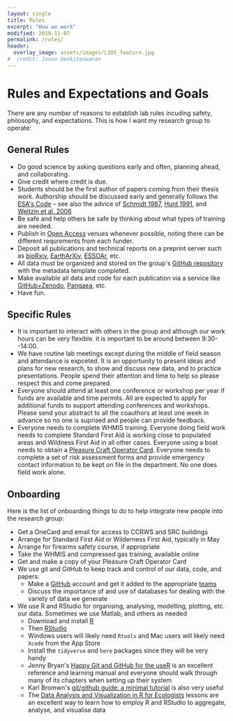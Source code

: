 ```yaml
---
layout: single
title: Rules
excerpt: "How we work"
modified: 2019-11-07
permalink: /rules/
header:
  overlay_image: assets/images/L305_feature.jpg
#  credit: Jason Venkiteswaran
---
```


# Rules and Expectations and Goals

There are any number of reasons to establish lab rules incuding safety, philosophy, and expectations. This is how I want my research group to operate:

## General Rules

* Do good science by asking questions early and often, planning ahead, and collaborating.
* Give credit where credit is due.
* Students should be the first author of papers coming from their thesis work. Authorship should be discussed early and generally follows the [ESA's Code](https://www.esa.org/about/code-of-ethics/) – see also the advice of [Schmidt 1987](https://www.jstor.org/stable/20166549), [Hunt 1991](https://10.1038/352187a0), and [Weltzin et al. 2006](https://doi.org/10.1890/1540-9295(2006)4[435:AIEAAA]2.0.CO;2)
* Be safe and help others be safe by thinking about what types of training are needed.
* Publish in [Open Access](http://www.carl-abrc.ca/advancing-research/scholarly-communication/open-access/) venues whenever possible, noting there can be different requrements from each funder.
* Deposit all publications and technical reports on a preprint server such as [bioRxiv](https://www.biorxiv.org/), [EarthArXiv](https://eartharxiv.org/), [ESSOAr](https://www.essoar.org/), etc.
* All data must be organized and stored on the group's [GitHub repository](https://github.com/biogeochem) with the metadata template completed.
* Make available all data and code for each publication via a service like [GitHub+Zenodo](https://guides.github.com/activities/citable-code/), [Pangaea](https://pangaea.de/), etc.
* Have fun.

## Specific Rules

* It is important to interact with others in the group and although our work hours can be very flexible. it is important to be around between 9:30--14:00.
* We have routine lab meetings except during the middle of field season and attendance is expceted. It is an opportunity to present ideas and plans for new research, to show and discuss new data, and to practice presentations. People spend their attention and time to help so please respect this and come prepared.
* Everyone should attend at least one conference or workshop per year if funds are available and time permits. All are expected to apply for additional funds to support attending conferences and workshops. Please send your abstract to all the coauthors at least one week in advance so no one is suprised and people can provide feedback.
* Everyone needs to complete WHMIS training. Everyone doing field work needs to complete Standard First Aid is working close to populated areas and Wildness First Aid in all other cases. Everyone using a boat needs to obtain a [Pleasure Craft Operator Card](https://www.tc.gc.ca/eng/marinesafety/debs-obs-paperwork-paperwork_operator-360.htm). Everyone needs to complete a set of risk assessment forms and provide emergency contact information to be kept on file in the department. No one does field work alone.

## Onboarding

Here is the list of onboarding things to do to help integrate new people into the research group:

* Get a OneCard and email for access to CCRWS and SRC buildings
* Arrange for Standard First Aid or Wilderness First Aid, typically in May
* Arrange for firearms safety course, if appropriate
* Take the WHMIS and compressed gas training, available online
* Get and make a copy of your Pleasure Craft Operator Card
* We use git and GitHub to keep track and control of our data, code, and papers:
	* Make a [GitHub](https://github.com/) account and get it added to the appropriate [teams](https://github.com/orgs/biogeochem/teams)
	* Discuss the importance of and use of databases for dealing with the variety of data we generate
* We use R and RStudio for organising, analysing, modelling, plotting, etc. our data. Sometimes we use Matlab, and others as needed
	* Download and install [R](https://cloud.r-project.org/)
	* Then [RStudio ](https://rstudio.com/products/rstudio/download/)
	* Windows users will likely need `Rtools` and Mac users will likely need `Xcode` from the App Store
	* Install the `tidyverse` and `here` packages since they will be very handy
	* Jenny Bryan's [Happy Git and GitHub for the useR](http://happygitwithr.com/) is an excellent reference and learning manual and everyone should walk through many of its chapters when setting up their system
	* Karl Bromwn's [git/github guide: a minimal tutorial](http://kbroman.org/github_tutorial/) is also very useful
	* The [Data Analysis and Visualization in R for Ecologists](http://datacarpentry.org/R-ecology-lesson/) lessons are an excellent way to learn how to employ R and RStudio to aggregate, analyse, and visualise data
